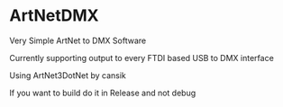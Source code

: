 # ArtNetDMX
Very Simple ArtNet to DMX Software

Currently supporting output to every FTDI based USB to DMX interface

Using ArtNet3DotNet by cansik

If you want to build do it in Release and not debug
